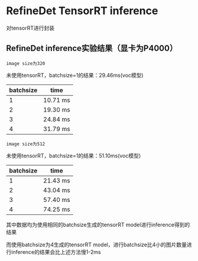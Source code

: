 # RefineDet TensorRT inference
对tensorRT进行封装


## RefineDet inference实验结果（显卡为P4000）
`image size为320`

未使用tensorRT，batchsize=1的结果：29.46ms(voc模型)

| batchsize | time | 
| - | :-: | 
| 1 | 10.71 ms | 
| 2 | 19.30 ms | 
| 3 | 24.84 ms |
| 4 | 31.79 ms |

`image size为512`

未使用tensorRT，batchsize=1的结果：51.10ms(voc模型)

| batchsize | time | 
| - | :-: | 
| 1 | 21.43 ms | 
| 2 | 43.04 ms | 
| 3 | 57.40 ms |
| 4 | 74.25 ms |

其中数据均为使用相同的batchsize生成的tensorRT model进行inference得到的结果

而使用batchsize为4生成的tensorRT model，进行batchsize比4小的图片数量进行inference的结果会比上述方法慢1-2ms